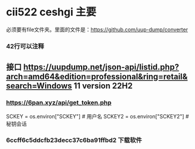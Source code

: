 # cii522  ceshgi  主要
必须要有file文件夹。里面的文件是：https://github.com/uup-dump/converter
### 42行可以注释
 ##  接口 https://uupdump.net/json-api/listid.php?arch=amd64&edition=professional&ring=retail&search=Windows 11 version 22H2
### https://6pan.xyz/api/get_token.php
SCKEY = os.environ["SCKEY"]  # 用户名
SCKEY2 = os.environ["SCKEY2"] # 秘钥会话

### 6ccff6c5ddcfb23decc37c6ba91ffbd2  下载软件
